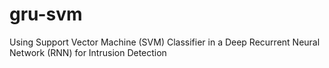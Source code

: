 # gru-svm
Using Support Vector Machine (SVM) Classifier in a Deep Recurrent Neural Network (RNN) for Intrusion Detection
